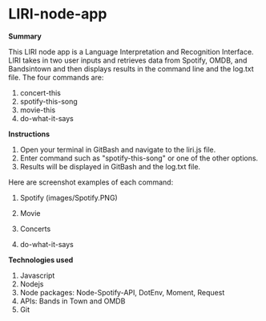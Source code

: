 # LIRI-node-app

**Summary**

This LIRI node app is a Language Interpretation and Recognition Interface. LIRI takes in two user inputs and retrieves data from Spotify, OMDB, and Bandsintown and then displays results in the command line and the log.txt file. The four commands are:

1) concert-this
2) spotify-this-song
3) movie-this
4) do-what-it-says

**Instructions**

1) Open your terminal in GitBash and navigate to the liri.js file. 
2) Enter command such as "spotify-this-song" or one of the other options.
3) Results will be displayed in GitBash and the log.txt file.

Here are screenshot examples of each command:

1) Spotify
(images/Spotify.PNG)

2) Movie


3) Concerts


4) do-what-it-says


**Technologies used**

1) Javascript
2) Nodejs
3) Node packages: Node-Spotify-API, DotEnv, Moment, Request
4) APIs: Bands in Town and OMDB
5) Git        
